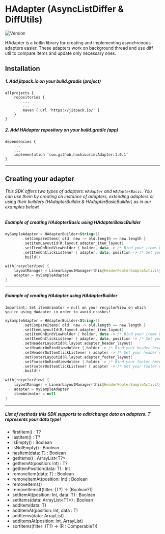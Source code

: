 # HAdapter (AsyncListDiffer & DiffUtils)
![Version](https://img.shields.io/badge/version-1.0.1-green.svg)

HAdapter is a kotlin library for creating and implementing asynchronous adapters easier. These adapters work on background thread and use diff util to compare items and update only necessary ones.

## Installation

##### 1. Add jitpack.io on your build.gradle (project)

```
allprojects {
    repositories {
        ...
        ...
        maven { url 'https://jitpack.io/' }
    }
}
```

##### 2. Add HAdapter repository on your build.gradle (app)

```
dependencies {
    ...
    ...
    implementation 'com.github.haxhiuurim:Adapter:1.0.1'
}
```

---


## Creating your adapter

###### This SDK offers two types of adapters: `HAdapter` and `HAdapterBasic`. You can use them by creating an instance of adapters, extending adapters or using their builders (HAdapterBuilder & HAdapterBasicBuilder) as in our examples below!
  
  
  
  
  
##### Example of creating HAdapterBasic using HAdapterBasicBuilder
  
  
    
```kotlin
mySampleAdapter = HAdapterBuilder<String>()
        .setCompareItems{ old, new -> old.length == new.length }
        .setItemLayoutId(R.layout.adapter_item_layout)
        .setItemOnBindViewHolder { holder, data -> /* Bind your items here */ }
        .setItemOnClickListener { adapter, data, position -> /* Set your item click listener here */ }
        .build()
                
with(recyclerView) {
    layoutManager = LinearLayoutManager(this@HeaderFooterSampleActivity)
    adapter = mySampleAdapter
}
```
  
---

##### Example of creating HAdapter using HAdapterBuilder
  
`Important: Set itemAnimator = null on your recyclerView on which you're using HAdapter in order to avoid crashes!`  
    
```kotlin
mySampleAdapter = HAdapterBuilder<String>()
        .setCompareItems{ old, new -> old.length == new.length }
        .setItemLayoutId(R.layout.adapter_item_layout)
        .setItemOnBindViewHolder { holder, data -> /* Bind your items here */ }
        .setItemOnClickListener { adapter, data, position -> /* Set your item click listener here */ }
        .setHeaderLayoutId(R.layout.adapter_header_layout)
        .setHeaderOnBindViewHolder { holder -> /* Bind your header here */ }
        .setHeaderOnItemClickListener { adapter -> /* Set your header click listener here */ }
        .setFooterLayoutId(R.layout.adapter_footer_layout)
        .setFooterOnBindViewHolder { holder -> /* Bind your footer here */ }
        .setFooterOnItemClickListener { adapter -> /* Set your footer click listener here */ }
        .build()
                
with(recyclerView) {
    layoutManager = LinearLayoutManager(this@HeaderFooterSampleActivity)
    adapter = mySampleAdapter
    itemAnimator = null
}
```

---

##### List of methods this SDK supports to edit/change data on adapters. T represents your data type!
 * firstItem() : T?
 * lastItem() : T?
 * isEmpty() : Boolean
 * isNotEmpty() : Boolean
 * hasItem(data: T) : Boolean
 * getItems() : ArrayList<T?>
 * getItemAt(position: Int) : T?
 * getItemPosition(data: T) : Int
 * removeItem(data: T) : Boolean
 * removeItemAt(position: Int) : Boolean
 * removeItems()
 * removeItemsIf(filter: (T?) -> (Boolean?))
 * setItemAt(position: Int, data: T) : Boolean
 * setItems(data: ArrayList<T?>) : Boolean
 * addItem(data: T)
 * addItemAt(position: Int, data : T)
 * addItems(data: ArrayList<T>)
 * addItemsAt(position: Int, ArrayList<T>)
 * sortItems(filter: (T?) -> (R : Comperable?))
